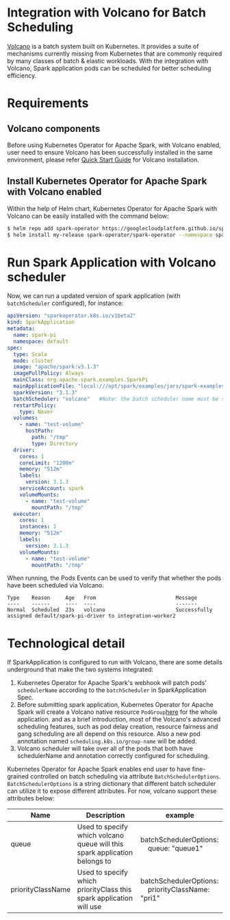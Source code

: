 # Integration with Volcano for Batch Scheduling

[Volcano](https://github.com/volcano-sh/volcano) is a batch system built on Kubernetes. It provides a suite of mechanisms
currently missing from Kubernetes that are commonly required by many classes
of batch & elastic workloads.
With the integration with Volcano, Spark application pods can be scheduled for better scheduling efficiency.
# Requirements

## Volcano components

Before using Kubernetes Operator for Apache Spark, with Volcano enabled, user need to ensure Volcano has been successfully installed in the
same environment, please refer [Quick Start Guide](https://github.com/volcano-sh/volcano#quick-start-guide) for Volcano installation.

## Install Kubernetes Operator for Apache Spark with Volcano enabled

Within the help of Helm chart, Kubernetes Operator for Apache Spark with Volcano can be easily installed with the command below:
```bash
$ helm repo add spark-operator https://googlecloudplatform.github.io/spark-on-k8s-operator
$ helm install my-release spark-operator/spark-operator --namespace spark-operator --set batchScheduler.enable=true --set webhook.enable=true
```

# Run Spark Application with Volcano scheduler

Now, we can run a updated version of spark application (with `batchScheduler` configured), for instance:
```yaml
apiVersion: "sparkoperator.k8s.io/v1beta2"
kind: SparkApplication
metadata:
  name: spark-pi
  namespace: default
spec:
  type: Scala
  mode: cluster
  image: "apache/spark:v3.1.3"
  imagePullPolicy: Always
  mainClass: org.apache.spark.examples.SparkPi
  mainApplicationFile: "local:///opt/spark/examples/jars/spark-examples_2.12-v3.1.3.jar"
  sparkVersion: "3.1.3"
  batchScheduler: "volcano"   #Note: the batch scheduler name must be specified with `volcano`
  restartPolicy:
    type: Never
  volumes:
    - name: "test-volume"
      hostPath:
        path: "/tmp"
        type: Directory
  driver:
    cores: 1
    coreLimit: "1200m"
    memory: "512m"        
    labels:
      version: 3.1.3
    serviceAccount: spark
    volumeMounts:
      - name: "test-volume"
        mountPath: "/tmp"
  executor:
    cores: 1
    instances: 1
    memory: "512m"    
    labels:
      version: 3.1.3
    volumeMounts:
      - name: "test-volume"
        mountPath: "/tmp"
```
When running, the Pods Events can be used to verify that whether the pods have been scheduled via Volcano.
```
Type    Reason     Age   From                          Message
----    ------     ----  ----                          -------
Normal  Scheduled  23s   volcano                       Successfully assigned default/spark-pi-driver to integration-worker2
```

# Technological detail

If SparkApplication is configured to run with Volcano, there are some details underground that make the two systems integrated:

1. Kubernetes Operator for Apache Spark's webhook will patch pods' `schedulerName` according to the `batchScheduler` in SparkApplication Spec.
2. Before submitting spark application, Kubernetes Operator for Apache Spark will create a Volcano native resource 
   `PodGroup`[here](https://github.com/volcano-sh/volcano/blob/a8fb05ce6c6902e366cb419d6630d66fc759121e/pkg/apis/scheduling/v1alpha2/types.go#L93) for the whole application.
   and as a brief introduction, most of the Volcano's advanced scheduling features, such as pod delay creation, resource fairness and gang scheduling are all depend on this resource. 
   Also a new pod annotation named `scheduling.k8s.io/group-name` will be added.
3. Volcano scheduler will take over all of the pods that both have schedulerName and annotation correctly configured for scheduling.


Kubernetes Operator for Apache Spark enables end user to have fine-grained controlled on batch scheduling via attribute `BatchSchedulerOptions`. `BatchSchedulerOptions` is a string dictionary
that different batch scheduler can utilize it to expose different attributes.
For now, volcano support these attributes below:

| Name  | Description                                                                | example                                                        |
|-------|----------------------------------------------------------------------------|----------------------------------------------------------------|
| queue | Used to specify which volcano queue will this spark application belongs to |  batchSchedulerOptions:<br/>  &nbsp; &nbsp; queue: "queue1" |
| priorityClassName | Used to specify which priorityClass this spark application will use        |  batchSchedulerOptions:<br/>  &nbsp; &nbsp; priorityClassName: "pri1" |

